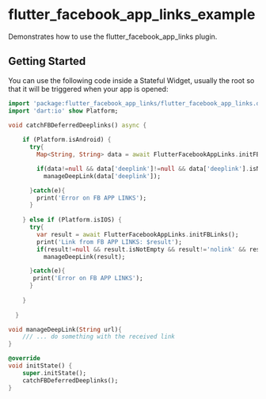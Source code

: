 # flutter_facebook_app_links_example

Demonstrates how to use the flutter_facebook_app_links plugin.

## Getting Started

You can use the following code inside a Stateful Widget, usually the root so that it will be triggered when your app is opened:

```dart
import 'package:flutter_facebook_app_links/flutter_facebook_app_links.dart';
import 'dart:io' show Platform;

void catchFBDeferredDeeplinks() async {
    
    if (Platform.isAndroid) {
      try{
        Map<String, String> data = await FlutterFacebookAppLinks.initFBLinks();

        if(data!=null && data['deeplink']!=null && data['deeplink'].isNotEmpty)
          manageDeepLink(data['deeplink']);

      }catch(e){
        print('Error on FB APP LINKS');
      }  
    
    } else if (Platform.isIOS) {
      try{
        var result = await FlutterFacebookAppLinks.initFBLinks();
        print('Link from FB APP LINKS: $result');
        if(result!=null && result.isNotEmpty && result!='nolink' && result!='error')
          manageDeepLink(result);

      }catch(e){
       print('Error on FB APP LINKS');
      }
      
    }
   
  }

void manageDeepLink(String url){
    /// ... do something with the received link
}

@override
void initState() {
    super.initState();
    catchFBDeferredDeeplinks();
}
```